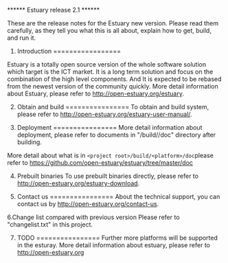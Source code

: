 ******  Estuary release 2.1 ******

These are the release notes for the Estuary new version. Please read them carefully, as they tell you what this is all about, explain how to get, build, and run it.


1. Introduction 
=================

  Estuary is a totally open source version of the whole software solution which target is the ICT market. It is a long term solution and focus on the combination of the high level components. And It is expected to be rebased from the newest version of the community quickly.
  More detail information about Estuary, please refer to http://open-estuary.org/estuary.

2. Obtain and build
================
  To obtain and build system, please refer to http://open-estuary.org/estuary-user-manual/.

3. Deployment
================
  More detail information about deployment, please refer to documents in "<project root>/build/<platform>/doc" directory after building.
  
  More detail about what is in `<project root>/build/<platform>/doc`please refer to https://github.com/open-estuary/estuary/tree/master/doc

4. Prebuilt binaries
  To use prebuilt binaries directly, please refer to http://open-estuary.org/estuary-download.

5. Contact us
================
  About the technical support, you can contact us by http://open-estuary.org/contact-us.

6.Change list compared with previous version
  Please refer to "changelist.txt" in this project.

7. TODO
================
  Further more platforms will be supported in the esturay.
  More detail information about estuary, please refer to
  http://open-estuary.org
